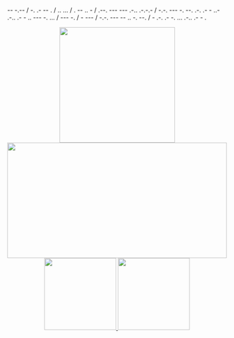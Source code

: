 <stronger>-- -.-- / -. .- -- . / .. ... / . -- .. - / .--. --- --- .-.. .-.-.- / -.-. --- -. --. .-. .- - ..- .-.. .- - .. --- -. ... / --- -. / - --- / -.-. --- -- .. -. --. / - .-. .- -. ... .-.. .- - .</stronger>
<div align="center">
  <a href="https://github.com/emitpool">
    <img height="265em" src='https://github.com/emitpool/emitpool/blob/main/think.gif' height='128px' weidth'128px' target="_blank"><br>
  <img height="265em" src="https://activity-graph.herokuapp.com/graph?username=emitpool&theme=react-dark&bg_color=00000f&hide_border=true" width="100%"/>
  <img height="165em" src="https://github-readme-stats.vercel.app/api?username=emitpool&show_icons=true&theme=white&include_all_commits=true&count_private=true"/>
  <img height="165em" src="https://github-readme-stats.vercel.app/api/top-langs/?username=emitpool&layout=compact&langs_count=7&theme=white"/>

</div>

